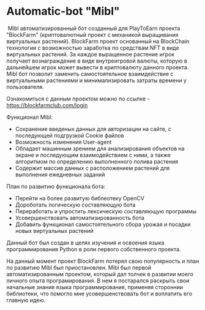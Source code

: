 # Automatic-bot "Mibl"

 Mibl автоматизированный бот созданный для PlayToEarn проекта "BlockFarm" (криптовалютный проект с механикой выращивания виртуальных растений).
 BlockFarm проект основанный на BlockChain технологии с возможностью заработка по средствам NFT в виде виртуальных растений. За каждое выращенное растение игрок получает вознаграждение в виде внутреигровой валюты, которую в дальнейшем игрок может вывести в криптовалюту данного проекта. Mibl бот позволит заменить самостоятельное взаимдействие с виртуальными растениями и минимализировать затраты времени у пользователя. 
 
Ознакомиться с данным проектом можно по ссылке -  https://blockfarmclub.com/login

Функционал Mibl:
- Сохранение введеных данных для авторизации на сайте, с последующей подгрузкой Cookie файлов
- Возможность изменения User-agent
- Обладает машинным зрением для анализирования объектов на экране и последующим взаимодействием с ними, а также алгоритмом по определению выполненного полива растения
- Содержит массив данных с расположением растений для выполнения ежедневных заданий

План по развитию функционала бота:
- Перейти на более развитую библеотеку OpenCV
- Дороботать логическую составляющую бота
- Переработать и упростить лексическую составляющую программы 
- Усовершенствовать автоматизированность бота
- Добавить функционал самостоятельного сбора урожая и посадки новых виртуальных растений

Данный бот был создан в целях изучения и освоения языка программирования Python в роли первого собственного проекта.

На данный момент проект BlockFarm потерял свою популярность и план по развитию Mibl был приостановлен. Mibl был первой автоматизированным проектом, который дал толчек в развитии моего личного опыта програмирования. В нем я постарался раскрыть свои начальные знания языка программирования, применяя стороннии библиотеки, что помогло мне усовершенствовать бот и воплатить его главную идею. 
